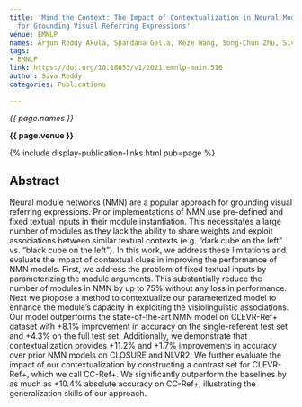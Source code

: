 ```yaml
---
title: 'Mind the Context: The Impact of Contextualization in Neural Module Networks
  for Grounding Visual Referring Expressions'
venue: EMNLP
names: Arjun Reddy Akula, Spandana Gella, Keze Wang, Song-Chun Zhu, Siva Reddy
tags:
- EMNLP
link: https://doi.org/10.18653/v1/2021.emnlp-main.516
author: Siva Reddy
categories: Publications

---
```


*{{ page.names }}*

**{{ page.venue }}**

{% include display-publication-links.html pub=page %}

## Abstract

Neural module networks (NMN) are a popular approach for grounding visual referring expressions. Prior implementations of NMN use pre-defined and fixed textual inputs in their module instantiation. This necessitates a large number of modules as they lack the ability to share weights and exploit associations between similar textual contexts (e.g. “dark cube on the left” vs. “black cube on the left”). In this work, we address these limitations and evaluate the impact of contextual clues in improving the performance of NMN models. First, we address the problem of fixed textual inputs by parameterizing the module arguments. This substantially reduce the number of modules in NMN by up to 75% without any loss in performance. Next we propose a method to contextualize our parameterized model to enhance the module’s capacity in exploiting the visiolinguistic associations. Our model outperforms the state-of-the-art NMN model on CLEVR-Ref+ dataset with +8.1% improvement in accuracy on the single-referent test set and +4.3% on the full test set. Additionally, we demonstrate that contextualization provides +11.2% and +1.7% improvements in accuracy over prior NMN models on CLOSURE and NLVR2. We further evaluate the impact of our contextualization by constructing a contrast set for CLEVR-Ref+, which we call CC-Ref+. We significantly outperform the baselines by as much as +10.4% absolute accuracy on CC-Ref+, illustrating the generalization skills of our approach.